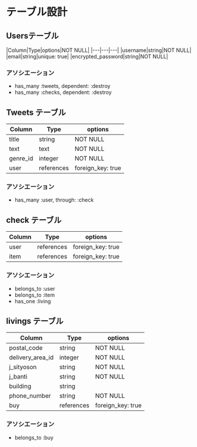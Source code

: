# テーブル設計

## Usersテーブル

|Column|Type|options|NOT NULL|
|---|---|---|
|username|string|NOT NULL|
|email|string|unique: true|
|encrypted_password|string|NOT NULL|

### アソシエーション

- has_many :tweets, dependent: :destroy
- has_many :checks, dependent: :destroy


## Tweets テーブル

|Column|Type|options|
|---|---|---|
|title|string|NOT NULL|
|text|text|NOT NULL|
|genre_id|integer|NOT NULL|
|user|references|foreign_key: true|

### アソシエーション

- has_many :user, through: :check

## check テーブル

|Column|Type|options|
|---|---|---|
|user|references|foreign_key: true|
|item|references|foreign_key: true|

### アソシエーション

- belongs_to :user
- belongs_to :item
- has_one :living


## livings テーブル

|Column|Type|options|
|---|---|---|
|postal_code|string|NOT NULL|
|delivery_area_id|integer|NOT NULL|
|j_sityoson|string|NOT NULL|
|j_banti|string|NOT NULL|
|building|string|
|phone_number|string|NOT NULL|
|buy|references|foreign_key: true|

### アソシエーション

- belongs_to :buy

